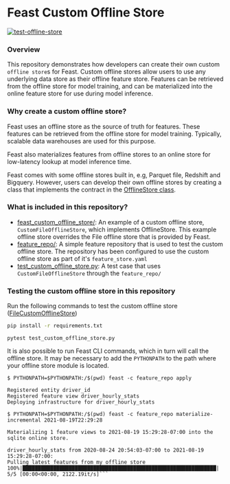 # Feast Custom Offline Store
[![test-offline-store](https://github.com/feast-dev/feast-custom-offline-store-demo/actions/workflows/test_custom_offline_store.yml/badge.svg?branch=main)](https://github.com/feast-dev/feast-custom-offline-store-demo/actions/workflows/test_custom_offline_store.yml)

### Overview

This repository demonstrates how developers can create their own custom `offline store`s for Feast.
Custom offline stores allow users to use any underlying data store as their offline feature store. Features can be retrieved from the offline store for model training, and can be materialized into the online feature store for use during model inference. 


### Why create a custom offline store?

Feast uses an offline store as the source of truth for features. These features can be retrieved from the offline store for model training. Typically, scalable data warehouses are used for this purpose.
 
Feast also materializes features from offline stores to an online store for low-latency lookup at model inference time. 

Feast comes with some offline stores built in, e.g, Parquet file, Redshift and Bigquery. However, users can develop their own offline stores by creating a class that implements the contract in the [OfflineStore class](https://github.com/feast-dev/feast/blob/5e61a6f17c3b52f20b449214a4bb56bafa5cfcbc/sdk/python/feast/infra/offline_stores/offline_store.py#L41).

### What is included in this repository?

* [feast_custom_offline_store/](feast_custom_offline_store): An example of a custom offline store, `CustomFileOfflineStore`, which implements OfflineStore. This example offline store overrides the File offline store that is provided by Feast.
* [feature_repo/](feature_repo): A simple feature repository that is used to test the custom offline store. The repository has been configured to use the custom offline store as part of it's `feature_store.yaml`
* [test_custom_offline_store.py](test_custom_offline_store.py): A test case that uses `CustomFileOfflineStore` through the `feature_repo/`

### Testing the custom offline store in this repository

Run the following commands to test the custom offline store ([FileCustomOfflineStore](https://github.com/feast-dev/feast-custom-offline-store-demo/blob/master/feast_custom_offline_store/file.py))

```bash
pip install -r requirements.txt
```

```
pytest test_custom_offline_store.py
```

It is also possible to run Feast CLI commands, which in turn will call the offline store. It may be necessary to add the 
`PYTHONPATH` to the path where your offline store module is located.
```
$ PYTHONPATH=$PYTHONPATH:/$(pwd) feast -c feature_repo apply
```
```
Registered entity driver_id
Registered feature view driver_hourly_stats
Deploying infrastructure for driver_hourly_stats
```
```
$ PYTHONPATH=$PYTHONPATH:/$(pwd) feast -c feature_repo materialize-incremental 2021-08-19T22:29:28
```
```
Materializing 1 feature views to 2021-08-19 15:29:28-07:00 into the sqlite online store.

driver_hourly_stats from 2020-08-24 20:54:03-07:00 to 2021-08-19 15:29:28-07:00:
Pulling latest features from my offline store
100%|███████████████████████████████████████████████████████████████| 5/5 [00:00<00:00, 2122.19it/s]```
